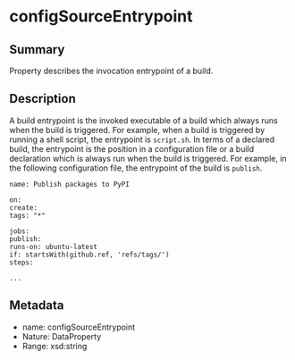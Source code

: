 <!-- Automatically generated by spec-parser v2.0.0 on 2024-01-08T22:20:56.273795+00:00 -->
<!-- SPDX-License-Identifier: Community-Spec-1.0 -->

# configSourceEntrypoint

## Summary

Property describes the invocation entrypoint of a build.


## Description

A build entrypoint is the invoked executable of a build which always runs when the build is triggered. For example, when a build is triggered by running a shell script, the entrypoint is `script.sh`. In terms of a declared build, the entrypoint is the position in a configuration file or a build declaration which is always run when the build is triggered. For example, in the following configuration file, the entrypoint of the build is `publish`.

```
name: Publish packages to PyPI

on:
create:
tags: "*"

jobs:
publish:
runs-on: ubuntu-latest
if: startsWith(github.ref, 'refs/tags/')
steps:

...
```


## Metadata

- name: configSourceEntrypoint
- Nature: DataProperty
- Range: xsd:string




